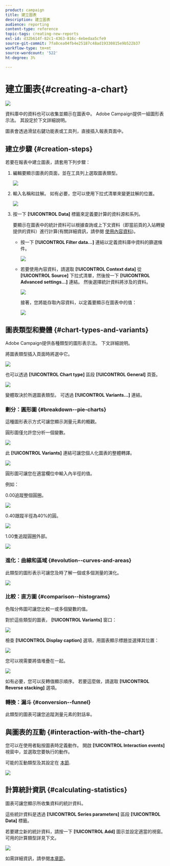```yaml
---
product: campaign
title: 建立圖表
description: 建立圖表
audience: reporting
content-type: reference
topic-tags: creating-new-reports
exl-id: d32b614f-82c1-4363-816c-4ebedaa5cfe9
source-git-commit: 7fa8cea04fb4e25187c48ad19330815e9b522b37
workflow-type: tm+mt
source-wordcount: '522'
ht-degree: 3%

---
```


# 建立圖表{#creating-a-chart}

![](../../assets/common.svg)

資料庫中的資料也可以收集並顯示在圖表中。 Adobe Campaign提供一組圖形表示法。 其設定於下文詳細說明。

圖表會透過滑鼠右鍵功能表或工具列，直接插入報表頁面中。

## 建立步驟 {#creation-steps}

若要在報表中建立圖表，請套用下列步驟：

1. 編輯要顯示圖表的頁面，並在工具列上選取圖表類型。

   ![](assets/s_advuser_report_page_activity_04.png)

1. 輸入名稱和註解。 如有必要，您可以使用下拉式清單來變更註解的位置。

   ![](assets/s_ncs_advuser_report_wizard_018.png)

1. 按一下 **[!UICONTROL Data]** 標籤來定義要計算的資料源和系列。

   要顯示在圖表中的統計資料可以根據查詢或上下文資料（即當前頁的入站轉變提供的資料）進行計算(有關詳細資訊，請參閱 [使用內容資料](../../reporting/using/using-the-context.md#using-context-data))。

   * 按一下 **[!UICONTROL Filter data...]** 連結以定義資料庫中資料的篩選條件。

      ![](assets/reporting_graph_add_filter.png)

   * 若要使用內容資料，請選取 **[!UICONTROL Context data]** 從 **[!UICONTROL Source]** 下拉式清單，然後按一下 **[!UICONTROL Advanced settings...]** 連結。 然後選擇統計資料將涉及的資料。

      ![](assets/reporting_graph_from_context.png)

      接著，您將能存取內容資料，以定義要顯示在圖表中的值：

      ![](assets/reporting_graph_select-from_context.png)

## 圖表類型和變體 {#chart-types-and-variants}

Adobe Campaign提供各種類型的圖形表示法。 下文詳細說明。

將圖表類型插入頁面時將選中它。

![](assets/s_advuser_report_page_activity_04.png)

也可以透過 **[!UICONTROL Chart type]** 區段 **[!UICONTROL General]** 頁簽。

![](assets/reporting_change_graph_type.png)

變體取決於所選圖表類型。 可透過 **[!UICONTROL Variants...]** 連結。

### 劃分：圓形圖 {#breakdown--pie-charts}

這種圖形表示方式可讓您顯示測量元素的概觀。

圓形圖僅允許您分析一個變數。

![](assets/reporting_graph_type_sector_1.png)

此 **[!UICONTROL Variants]** 連結可讓您個人化圖表的整體轉譯。

![](assets/reporting_graph_type_sector_2.png)

圓形圖可讓您在適當欄位中輸入內半徑的值。

例如：

0.00追蹤整個圓圈。

![](assets/s_ncs_advuser_report_sector_exple1.png)

0.40跟蹤半徑為40%的圓。

![](assets/s_ncs_advuser_report_sector_exple2.png)

1.00隻追蹤圓圈外部。

![](assets/s_ncs_advuser_report_sector_exple3.png)

### 進化：曲線和區域 {#evolution--curves-and-areas}

此類型的圖形表示可讓您及時了解一個或多個測量的演化。

![](assets/reporting_graph_type_curve.png)

### 比較：直方圖 {#comparison--histograms}

色階分佈圖可讓您比較一或多個變數的值。

對於這些類型的圖表， **[!UICONTROL Variants]** 窗口：

![](assets/reporting_select_graph_var.png)

檢查 **[!UICONTROL Display caption]** 選項，用圖表顯示標題並選擇其位置：

![](assets/reporting_select_graph_legend.png)

您可以視需要將值堆疊在一起。

![](assets/reporting_graph_type_histo.png)

如有必要，您可以反轉值顯示順序。 若要這麼做，請選取 **[!UICONTROL Reverse stacking]** 選項。

### 轉換：漏斗 {#conversion--funnel}

此類型的圖表可讓您追蹤測量元素的對話率。

## 與圖表的互動 {#interaction-with-the-chart}

您可以在使用者點按圖表時定義動作。 開啟 **[!UICONTROL Interaction events]** 視窗中，並選取您要執行的動作。

可能的互動類型及其設定在 [本節](../../web/using/static-elements-in-a-web-form.md#inserting-html-content).

![](assets/s_ncs_advuser_report_wizard_017.png)

## 計算統計資訊 {#calculating-statistics}

圖表可讓您顯示所收集資料的統計資料。

這些統計資料是透過 **[!UICONTROL Series parameters]** 區段 **[!UICONTROL Data]** 標籤。

若要建立新的統計資料，請按一下 **[!UICONTROL Add]** 圖示並設定適當的視窗。 可用的計算類型詳見下文。

![](assets/reporting_add_statistics.png)

如需詳細資訊，請參閱[本章節](../../reporting/using/using-the-descriptive-analysis-wizard.md#statistics-calculation)。
